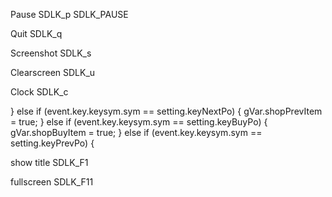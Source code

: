 

Pause
SDLK_p
SDLK_PAUSE

Quit
SDLK_q

Screenshot
SDLK_s

Clearscreen
SDLK_u

Clock
SDLK_c

} else if (event.key.keysym.sym == setting.keyNextPo) {
    gVar.shopPrevItem = true;
} else if (event.key.keysym.sym == setting.keyBuyPo) {
    gVar.shopBuyItem = true;
} else if (event.key.keysym.sym == setting.keyPrevPo) {

show title
SDLK_F1

fullscreen
SDLK_F11

